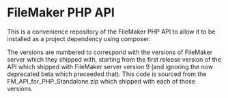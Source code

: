 # FileMaker PHP API

This is a convenience repository of the FileMaker PHP API to allow it to be installed as a project dependency using composer.

The versions are numbered to correspond with the versions of FileMaker server which they shipped with, starting from the first release version of the API which shipped with FileMaker server version 9 (and ignoring the now deprecated beta which preceeded that). This code is sourced from the FM_API_for_PHP_Standalone.zip which shipped with each of those versions.
